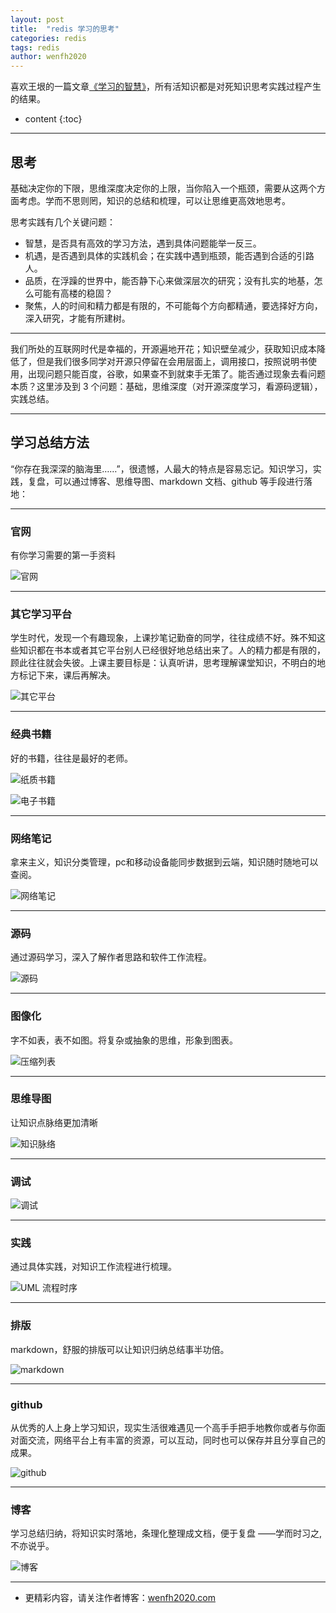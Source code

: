 ```yaml
---
layout: post
title:  "redis 学习的思考"
categories: redis
tags: redis
author: wenfh2020
---
```


喜欢王垠的一篇文章[《学习的智慧》](http://www.yinwang.org/blog-cn/2019/07/12/learning-philosophy)，所有活知识都是对死知识思考实践过程产生的结果。



* content
{:toc}

---

## 思考

基础决定你的下限，思维深度决定你的上限，当你陷入一个瓶颈，需要从这两个方面考虑。学而不思则罔，知识的总结和梳理，可以让思维更高效地思考。

思考实践有几个关键问题：

* 智慧，是否具有高效的学习方法，遇到具体问题能举一反三。
* 机遇，是否遇到具体的实践机会；在实践中遇到瓶颈，能否遇到合适的引路人。
* 品质，在浮躁的世界中，能否静下心来做深层次的研究；没有扎实的地基，怎么可能有高楼的稳固？
* 聚焦，人的时间和精力都是有限的，不可能每个方向都精通，要选择好方向，深入研究，才能有所建树。

---

我们所处的互联网时代是幸福的，开源遍地开花；知识壁垒减少，获取知识成本降低了，但是我们很多同学对开源只停留在会用层面上，调用接口，按照说明书使用，出现问题只能百度，谷歌，如果查不到就束手无策了。能否通过现象去看问题本质？这里涉及到 3 个问题：基础，思维深度（对开源深度学习，看源码逻辑），实践总结。

---

## 学习总结方法

“你存在我深深的脑海里……”，很遗憾，人最大的特点是容易忘记。知识学习，实践，复盘，可以通过博客、思维导图、markdown 文档、github 等手段进行落地：

---

### 官网

有你学习需要的第一手资料

![官网](/images/2020-02-20-16-01-33.png)

---

### 其它学习平台

学生时代，发现一个有趣现象，上课抄笔记勤奋的同学，往往成绩不好。殊不知这些知识都在书本或者其它平台别人已经很好地总结出来了。人的精力都是有限的，顾此往往就会失彼。上课主要目标是：认真听讲，思考理解课堂知识，不明白的地方标记下来，课后再解决。

![其它平台](/images/2020-02-20-16-01-49.png)

---

### 经典书籍

好的书籍，往往是最好的老师。

![纸质书籍](/images/2020-02-20-16-02-02.png)

![电子书籍](/images/2020-02-20-16-02-14.png)

---

### 网络笔记

拿来主义，知识分类管理，pc和移动设备能同步数据到云端，知识随时随地可以查阅。

![网络笔记](/images/2020-02-20-16-02-34.png)

---

### 源码

通过源码学习，深入了解作者思路和软件工作流程。

![源码](/images/2020-02-20-16-02-48.png)

---

### 图像化

字不如表，表不如图。将复杂或抽象的思维，形象到图表。

![压缩列表](/images/2020-02-20-16-44-19.png)

---

### 思维导图

让知识点脉络更加清晰

![知识脉络](/images/2020-02-20-16-03-03.png)

---

### 调试

![调试](/images/2020-02-20-16-03-19.png)

---

### 实践

通过具体实践，对知识工作流程进行梳理。

![UML 流程时序](/images/2020-02-20-16-03-39.png)

---

### 排版

markdown，舒服的排版可以让知识归纳总结事半功倍。

![markdown](/images/2020-02-20-16-03-58.png)

---

### github

从优秀的人上身上学习知识，现实生活很难遇见一个高手手把手地教你或者与你面对面交流，网络平台上有丰富的资源，可以互动，同时也可以保存并且分享自己的成果。

![github](/images/2020-02-20-16-04-19.png)

---

### 博客

学习总结归纳，将知识实时落地，条理化整理成文档，便于复盘 ——学而时习之,不亦说乎。

![博客](/images/2020-02-20-16-07-43.png)

---

* 更精彩内容，请关注作者博客：[wenfh2020.com](https://wenfh2020.com/)
